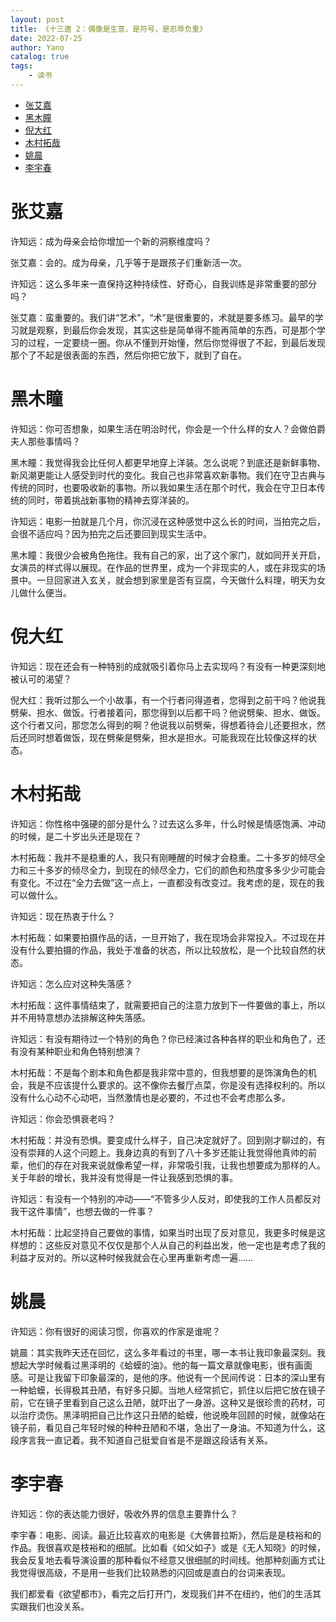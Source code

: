 ```yaml
---
layout: post
title: 《十三邀 2：偶像是生意，是符号，是忍辱负重》
date: 2022-07-25
author: Yano
catalog: true
tags:
    - 读书
---
```


- [张艾嘉](#%E5%BC%A0%E8%89%BE%E5%98%89)
- [黑木瞳](#%E9%BB%91%E6%9C%A8%E7%9E%B3)
- [倪大红](#%E5%80%AA%E5%A4%A7%E7%BA%A2)
- [木村拓哉](#%E6%9C%A8%E6%9D%91%E6%8B%93%E5%93%89)
- [姚晨](#%E5%A7%9A%E6%99%A8)
- [李宇春](#%E6%9D%8E%E5%AE%87%E6%98%A5)

# 张艾嘉

许知远：成为母亲会给你增加一个新的洞察维度吗？

张艾嘉：会的。成为母亲，几乎等于是跟孩子们重新活一次。

许知远：这么多年来一直保持这种持续性、好奇心，自我训练是非常重要的部分吗？

张艾嘉：蛮重要的。我们讲“艺术”，“术”是很重要的，术就是要多练习。最早的学习就是观察，到最后你会发现，其实这些是简单得不能再简单的东西，可是那个学习的过程，一定要绕一圈。你从不懂到开始懂，然后你觉得很了不起，到最后发现那个了不起是很表面的东西，然后你把它放下，就到了自在。

# 黑木瞳

许知远：你可否想象，如果生活在明治时代，你会是一个什么样的女人？会做伯爵夫人那些事情吗？

黑木瞳：我觉得我会比任何人都更早地穿上洋装。怎么说呢？到底还是新鲜事物、新风潮更能让人感受到时代的变化。我自己也非常喜欢新事物。我们在守卫古典与传统的同时，也要吸收新的事物。所以我如果生活在那个时代，我会在守卫日本传统的同时，带着挑战新事物的精神去穿洋装的。

许知远：电影一拍就是几个月，你沉浸在这种感觉中这么长的时间，当拍完之后，会很不适应吗？因为拍完之后还要回到现实生活中。

黑木瞳：我很少会被角色拖住。我有自己的家，出了这个家门，就如同开关开启，女演员的样式得以展现。在作品的世界里，成为一个非现实的人，或在非现实的场景中。一旦回家进入玄关，就会想到家里是否有豆腐，今天做什么料理，明天为女儿做什么便当。

# 倪大红

许知远：现在还会有一种特别的成就吸引着你马上去实现吗？有没有一种更深刻地被认可的渴望？

倪大红：我听过那么一个小故事，有一个行者问得道者，您得到之前干吗？他说我劈柴、担水、做饭。行者接着问，那您得到以后都干吗？他说劈柴、担水、做饭。这个行者又问，那您怎么得到的啊？他说我以前劈柴，得想着待会儿还要担水，然后还同时想着做饭，现在劈柴是劈柴，担水是担水。可能我现在比较像这样的状态。

# 木村拓哉

许知远：你性格中强硬的部分是什么？过去这么多年，什么时候是情感饱满、冲动的时候，是二十岁出头还是现在？

木村拓哉：我并不是稳重的人，我只有刚睡醒的时候才会稳重。二十多岁的倾尽全力和三十多岁的倾尽全力，到现在的倾尽全力，它们的颜色和热度多多少少可能会有变化。不过在“全力去做”这一点上，一直都没有改变过。我考虑的是，现在的我可以做什么。

许知远：现在热衷于什么？

木村拓哉：如果要拍摄作品的话，一旦开始了，我在现场会非常投入。不过现在并没有什么要拍摄的作品，我处于准备的状态，所以比较放松，是一个比较自然的状态。

许知远：怎么应对这种失落感？

木村拓哉：这件事情结束了，就需要把自己的注意力放到下一件要做的事上，所以并不用特意想办法排解这种失落感。

许知远：有没有期待过一个特别的角色？你已经演过各种各样的职业和角色了，还有没有某种职业和角色特别想演？

木村拓哉：不是每个剧本和角色都是我非常中意的，但我想要的是饰演角色的机会，我是不应该提什么要求的。这不像你去餐厅点菜，你是没有选择权利的。所以没有什么心动不心动吧，当然激情也是必要的，不过也不会考虑那么多。

许知远：你会恐惧衰老吗？

木村拓哉：并没有恐惧。要变成什么样子，自己决定就好了。回到刚才聊过的，有没有崇拜的人这个问题上。我身边真的有到了八十多岁还能让我觉得他真帅的前辈，他们的存在对我来说就像希望一样，非常吸引我，让我也想要成为那样的人。关于年龄的增长，我并没有觉得是一件让我感到恐惧的事。

许知远：有没有一个特别的冲动——“不管多少人反对，即使我的工作人员都反对我干这件事情”，也想去做的一件事？

木村拓哉：比起坚持自己要做的事情，如果当时出现了反对意见，我更多时候是这样想的：这些反对意见不仅仅是那个人从自己的利益出发，他一定也是考虑了我的利益才反对的。所以这种时候我就会在心里再重新考虑一遍……

# 姚晨

许知远：你有很好的阅读习惯，你喜欢的作家是谁呢？

姚晨：其实我昨天还在回忆，这么多年看过的书里，哪一本书让我印象最深刻。我想起大学时候看过黑泽明的《蛤蟆的油》。他的每一篇文章就像电影，很有画面感。可是让我留下印象最深的，是他的序。他说有一个民间传说：日本的深山里有一种蛤蟆，长得极其丑陋，有好多只脚。当地人经常抓它，抓住以后把它放在镜子前，它在镜子里看到自己这么丑陋，就吓出了一身游。这种又是很珍贵的药材，可以治疗烫伤。黑泽明把自己比作这只丑陋的蛤蟆，他说晚年回顾的时候，就像站在镜子前，看见自己年轻时候的种种丑陋和不堪，急出了一身油。不知道为什么，这段序言我一直记着。我不知道自己挺爱自省是不是跟这段话有关系。

# 李宇春

许知远：你的表达能力很好，吸收外界的信息主要靠什么？

李宇春：电影、阅读。最近比较喜欢的电影是《大佛普拉斯》，然后是是枝裕和的作品。我很喜欢是枝裕和的细腻。比如看《如父如子》或是《无人知晓》的时候，我会反复地去看导演设置的那种看似不经意又很细腻的时间线。他那种刻画方式让我觉得很高级，不是用一些我们比较熟悉的闪回或是直白的台词来表现。

我们都爱看《欲望都市》，看完之后打开门，发现我们并不在纽约，他们的生活其实跟我们也没关系。
